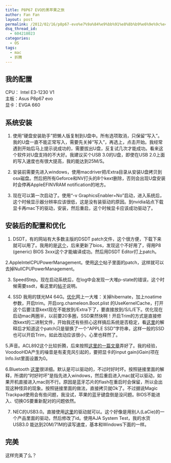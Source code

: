 ```yaml
---
title: P8P67 EVO的黑苹果之旅
author: Fan Fan
layout: post
permalink: /2012/02/16/p8p67-evo%e7%9a%84%e9%bb%91%e8%8b%b9%e6%9e%9c%e4%b9%8b%e6%97%85/
dsq_thread_id:
  - 604218023
categories:
  - OS
tags:
  - mac
  - 折腾
---
```

## 我的配置

CPU： Intel E3-1230 V1  
主板：Asus P8p67 evo  
显卡：EVGA 660

## 系统安装

1. 使用“硬盘安装助手”把懒人版复制到U盘中。所有选项取消，只保留“写入”。我的U盘一直不能正常写入，需要先关掉“写入”，再选上，点击开始。我经常遇到开始后马上提示说成功的，需要拔出U盘，反复试几次才能成功。看来这个软件对U盘支持的不大好。我建议买个USB 3.0的U盘，即使在USB 2.0上面的写入速度也有很大提高，我的能达到25M/S。

2. 安装前需要先进入windows，使用macdriver把/Extra目录从安装U盘拷贝到osx磁盘。然后把所有Geforce和NV打头的8个kext删除，否则会出现U盘安装时会停再AppleEFINVRAM notification的地方。

3. 现在可以第一次启动了。使用“-v GraphicsEnabler=No”启动，进入系统后，这个时候显示器分辨率应该很低，这是没有装驱动的原因。到nvidia站点下载显卡再mac下的驱动，安装，然后重启，这个时候显卡应该成功驱动了。

## 安装后的配置和优化

1. DSDT，有的网站有大多数主版的DSDT patch文件，这个很方便，下载下来就可以用了。我用的是[这个][1]，后来更新了bios，发现这个不好用了，得用P8 (generic) BIOS 3xxx这个才能编译成功。然后用DSDT Editor打上patch。

2.AppleIntelCPUPowerManagement。使用[这个][2]帖子里面的patch，这样就可以去掉NullCPUPowerManagement。

3. SpeedStep。现在启动系统后，在log中会发现一大堆p-state的错误，这个时候需要ssdt，看这里的[帖子][3]说明。

4. SSD 我用的镁光M4 64G。[优化][4]网上一大堆：关掉hibernate，加上noatime参数，开启trim。开启org.chameleon.Boot.plist 的UseKernelCache，打开这个后要注意kext现在不能放到/Extra下了，要直接放到/S/L/E下。优化现在启动mac两圈半，以前要20多圈，SSD果然快啊！开启Trim的方式是直接修改kext的二进制文件，开始我还有些担心这样搞后系统是否稳定，看[这里][5]的解释后才知道这个patch只是替换了一个“APPLE SSD”字符串，这样一般的SSD也可以开启Trim，如此改动应该很小，心里也释然了。

5.声音。ACL892这个比较折腾，后来按照[这里的一篇文章][6]弄好了。我的经验，VoodooHDA产生的噪音是有麦克风引起的，要把显卡的input gain(iGain)项在Info.list里面设置为0。

6.Bluetooth [这里][7]很详细。默认是可以驱动的，不过时好时坏。按照链接里面的解释，所谓的“时好时坏”是指先进入windows，然后重启进入mac就可以驱动，如果开机直接进入mac则不行。原因是蓝牙芯片的flash在重启时会保留，所以会出现这种怪异的现象。按照链接里面的做法，直接拷贝就Ok了。不过据说Magic Trackpad使用会有些问题，我没试，苹果的蓝牙键盘倒是没问题。BIOS不能进入、切换OS要重新配对的问题依然。

7. NEC的USB3.0。直接使用[这里][8]的驱动就可以。这个好像是用别人(LaCie)的一个产品里面的驱动，然后修改了id。使用AJA System Test，我的水货USB3.0 能达到20M/71M的读写速度，基本和Windows下面的一样。

## 完美

这样完美了么？

 [1]: http://olarila.com/Packs/Asus/P8P67%20EVO.txt
 [2]: http://bbs.pcbeta.com/viewthread-1082467-1-1.html
 [3]: http://bbs.pcbeta.com/viewthread-1104569-1-1.html
 [4]: http://blog.jjgod.org/2010/04/17/macosx-ssd-tweaks/
 [5]: http://digitaldj.net/2011/07/21/trim-enabler-for-lion/
 [6]: http://www.osx86.net/downloads.php?do=file&id=2306
 [7]: http://tonymacx86.com/viewtopic.php?t=18410
 [8]: http://bbs.pcbeta.com/viewthread-1165481-1-1.html